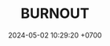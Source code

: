 ---
layout: teamCard
permalink: /team/:title.html
categories: LA2024JN LIN LIN1 LIN3 LIN4 LIN5 LIN6 LIN7 LIN8 LIN9 LIN10 LIN11
maincover: /assets/logos/BDLF.png
puntosLJMAYO24:
date: 2024-05-02 10:29:20 +0700
title: BURNOUT
tag: johto042024
color: black
puntosLJ202404: 12
grupo: sur
background: '#F16C38'
cover: /assets/ver.png
team: BURNOUT
ID: BNT
status: <i class="fa-soLINd fa-check"></i>
puntos: 13
pj: 8
pt1: 1 #
pt2: 2 #
pt3: 4 #
pt4: 0
pt5: 0
pt6: 0
pt7: 1 #
pt8: 1 #
pt9: 0
pt10: 3 #
pt11: 1 #
#PARTIDO 1
j1: RONDA 1
p1: BNT
pp1: TSF
r1: 1
bg1: rock
rr1: 3
#PARTIDO 2
j2: RONDA 2
p2: HGHG
pp2: BNT
bg2: rock
r2: 2
rr2: 2
#PARTIDO 3
j3: RONDA 3
p3: BNT
pp3: GOD O
bg3: rock
r3: 4
rr3: 0
#PARTIDO 4
j4: RONDA 4
p4: BNT
pp4: GOLD S
bg4: rock
r4: 
rr4:
#PARTIDO 5
j5: RONDA 5
p5: BNT
pp5: P1
bg5: rock
r5: 0
rr5: 4
#PARTIDO 6
j6: RONDA 6
p6: BNT
pp6: SSI
bg6: rock
r6: 1
rr6: 3
#PARTIDO 7
j7: RONDA 7
p7:  IL
pp7: BNT
bg7: rock
r7: 3
rr7: 1
#PARTIDO 8
j8: RONDA 8
p8:  BNT
pp8: GOD G
bg8: rock
rr8: 
r8: 
#PARTIDO 9
j9: RONDA 9
p9:  BNT
pp9: GOLD V
bg9: rock
r9: 
rr9: 
#PARTIDO 10
j10: RONDA 10
p10: BNT
pp10: HG SS
bg10: rock
r10: 3
rr10: 1
#PARTIDO 11
j11: RONDA 11
p11: BNT
pp11: RN
bg11: rock
r11: 1
rr11: 3
stream: <i class="fa-brands fa-twitch text-white"></i>
dia: 19
hora: '21:10'
---